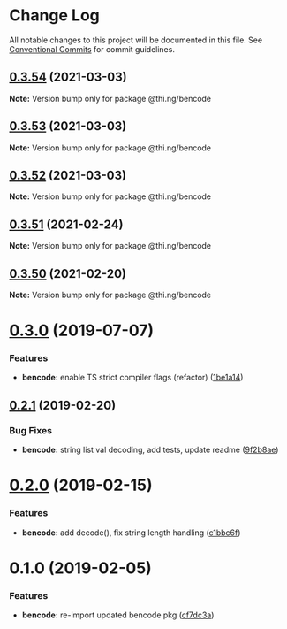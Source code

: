 # Change Log

All notable changes to this project will be documented in this file.
See [Conventional Commits](https://conventionalcommits.org) for commit guidelines.

## [0.3.54](https://github.com/thi-ng/umbrella/compare/@thi.ng/bencode@0.3.53...@thi.ng/bencode@0.3.54) (2021-03-03)

**Note:** Version bump only for package @thi.ng/bencode





## [0.3.53](https://github.com/thi-ng/umbrella/compare/@thi.ng/bencode@0.3.52...@thi.ng/bencode@0.3.53) (2021-03-03)

**Note:** Version bump only for package @thi.ng/bencode





## [0.3.52](https://github.com/thi-ng/umbrella/compare/@thi.ng/bencode@0.3.51...@thi.ng/bencode@0.3.52) (2021-03-03)

**Note:** Version bump only for package @thi.ng/bencode





## [0.3.51](https://github.com/thi-ng/umbrella/compare/@thi.ng/bencode@0.3.50...@thi.ng/bencode@0.3.51) (2021-02-24)

**Note:** Version bump only for package @thi.ng/bencode





## [0.3.50](https://github.com/thi-ng/umbrella/compare/@thi.ng/bencode@0.3.49...@thi.ng/bencode@0.3.50) (2021-02-20)

**Note:** Version bump only for package @thi.ng/bencode





# [0.3.0](https://github.com/thi-ng/umbrella/compare/@thi.ng/bencode@0.2.17...@thi.ng/bencode@0.3.0) (2019-07-07)

### Features

* **bencode:** enable TS strict compiler flags (refactor) ([1be1a14](https://github.com/thi-ng/umbrella/commit/1be1a14))

## [0.2.1](https://github.com/thi-ng/umbrella/compare/@thi.ng/bencode@0.2.0...@thi.ng/bencode@0.2.1) (2019-02-20)

### Bug Fixes

* **bencode:** string list val decoding, add tests, update readme ([9f2b8ae](https://github.com/thi-ng/umbrella/commit/9f2b8ae))

# [0.2.0](https://github.com/thi-ng/umbrella/compare/@thi.ng/bencode@0.1.1...@thi.ng/bencode@0.2.0) (2019-02-15)

### Features

* **bencode:** add decode(), fix string length handling ([c1bbc6f](https://github.com/thi-ng/umbrella/commit/c1bbc6f))

# 0.1.0 (2019-02-05)

### Features

* **bencode:** re-import updated bencode pkg ([cf7dc3a](https://github.com/thi-ng/umbrella/commit/cf7dc3a))
